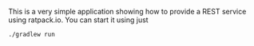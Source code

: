 This is a very simple application showing how to provide a REST service using ratpack.io.
You can start it using just
```
./gradlew run
```
